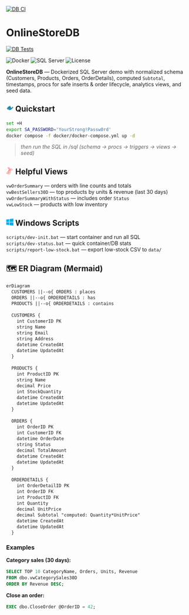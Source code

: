 [![DB CI](https://github.com/florasteve/online-store-database/actions/workflows/db-ci.yml/badge.svg?branch=main)](https://github.com/florasteve/online-store-database/actions/workflows/db-ci.yml)
# OnlineStoreDB

[![DB Tests](https://github.com/florasteve/online-store-database/actions/workflows/db-tests.yml/badge.svg?branch=main)](https://github.com/florasteve/online-store-database/actions/workflows/db-tests.yml)


<p align="left">
  <img alt="Docker" src="https://img.shields.io/badge/Docker-ready-2496ED?logo=docker&logoColor=white">
  <img alt="SQL Server" src="https://img.shields.io/badge/SQL%20Server-2022-CC2927?logo=microsoft%20sql%20server&logoColor=white">
  <img alt="License" src="https://img.shields.io/badge/License-MIT-green">
</p>

**OnlineStoreDB** — Dockerized SQL Server demo with normalized schema (Customers, Products, Orders, OrderDetails), computed `Subtotal`, timestamps, procs for safe inserts & order lifecycle, analytics views, and seed data.

## <img src="https://raw.githubusercontent.com/devicons/devicon/master/icons/docker/docker-original.svg" height="20" alt="Docker logo"> Quickstart
```bash
set +H
export SA_PASSWORD='YourStrong!Passw0rd'
docker compose -f docker/docker-compose.yml up -d
```
  > *then run the SQL in /sql (schema → procs → triggers → views → seed)*


## <img src="https://raw.githubusercontent.com/devicons/devicon/master/icons/microsoftsqlserver/microsoftsqlserver-plain.svg" height="20" alt="SQL Server logo"> Helpful Views  
`vwOrderSummary` — orders with line counts and totals  
`vwBestSellers30D` — top products by units & revenue (last 30 days)  
`vwOrderSummaryWithStatus` — includes order `Status`  
`vwLowStock` — products with low inventory  

## <img src="https://raw.githubusercontent.com/devicons/devicon/master/icons/windows8/windows8-original.svg" height="20" alt="Windows logo"> Windows Scripts  
`scripts/dev-init.bat` — start container and run all SQL  
`scripts/dev-status.bat` — quick container/DB stats  
`scripts/report-low-stock.bat` — export low-stock CSV to `data/`  

## 🗺️ ER Diagram (Mermaid)
```mermaid
erDiagram
  CUSTOMERS ||--o{ ORDERS : places
  ORDERS ||--o{ ORDERDETAILS : has
  PRODUCTS ||--o{ ORDERDETAILS : contains

  CUSTOMERS {
    int CustomerID PK
    string Name
    string Email
    string Address
    datetime CreatedAt
    datetime UpdatedAt
  }

  PRODUCTS {
    int ProductID PK
    string Name
    decimal Price
    int StockQuantity
    datetime CreatedAt
    datetime UpdatedAt
  }

  ORDERS {
    int OrderID PK
    int CustomerID FK
    datetime OrderDate
    string Status
    decimal TotalAmount
    datetime CreatedAt
    datetime UpdatedAt
  }

  ORDERDETAILS {
    int OrderDetailID PK
    int OrderID FK
    int ProductID FK
    int Quantity
    decimal UnitPrice
    decimal Subtotal "computed: Quantity*UnitPrice"
    datetime CreatedAt
    datetime UpdatedAt
  }
```

### Examples

**Category sales (30 days):**
```sql
SELECT TOP 10 CategoryName, Orders, Units, Revenue
FROM dbo.vwCategorySales30D
ORDER BY Revenue DESC;
```

**Close an order:**
```sql
EXEC dbo.CloseOrder @OrderID = 42;
```


